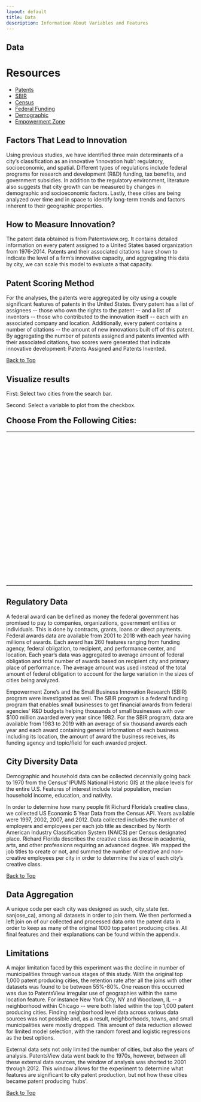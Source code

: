 ```yaml
---
layout: default
title: Data
description: Information About Variables and Features
---
```

## Data

# Resources
<ul>
  <li><a href="http://www.patentsview.org/web/#viz/relationships">Patents</a></li>
  <li><a href="https://www.sbir.gov">SBIR</a></li>
  <li><a href="https://api.census.gov/data.html">Census</a></li>
  <li><a href="https://www.usaspending.gov/#/download_center/custom_award_data">Federal Funding</a></li>
  <li><a href="https://data2.nhgis.org/main">Demographic</a></li>
  <li><a href="https://www.gao.gov/new.items/d04306.pdf">Empowerment Zone</a></li>
</ul>

<h2 class="project-tagline"> Factors That Lead to Innovation</h2>

<p>Using previous studies, we have identified three main determinants of a city’s classification as an innovative ‘innovation hub’: regulatory, socioeconomic, and spatial. Different types of regulations include federal programs for research and development (R&D) funding, tax benefits, and government subsidies. In addition to the regulatory environment, literature also suggests that city growth can be measured by changes in demographic and socioeconomic factors. Lastly, these cities are being analyzed over time and in space to identify long-term trends and factors inherent to their geographic properties.</p>

<h2 class="project-tagline"> How to Measure Innovation?</h2>
<p>The patent data obtained is from Patentsview.org. It contains detailed information on every patent assigned to a United States based organization from 1976-2014. Patents and their associated citations have shown to indicate the level of a firm’s innovative capacity, and aggregating this data by city, we can scale this model to evaluate a that capacity.</p>


<h2 class="project-tagline">Patent Scoring Method</h2>

<p>For the analyses, the patents were aggregated by city using a couple significant features of patents in the United States. Every patent has a list of assignees -- those who own the rights to the patent -- and a list of inventors -- those who contributed to the innovation itself -- each with an associated company and location. Additionally, every patent contains a number of citations -- the amount of new innovations built off of this patent. By aggregating the number of patents assigned and patents invented with their associated citations, two scores were generated that indicate innovative development: Patents Assigned and Patents Invented.</p>

 <a id="skip-to-content" href="#content">Back to Top</a>

<h2 class="project-tagline"> Visualize results</h2>
<p>First: Select two cities from the search bar.</p>
<p>Second: Select a variable to plot from the checkbox.</p>

<html>
 <head>
   <meta name="description" content="Capstone-Cities">
   <meta charset="utf-8">
   <meta name="viewport" content="width=device-width">
   <script src="http://cdnjs.cloudflare.com/ajax/libs/jquery/2.1.1/jquery.min.js"></script>
<link href="https://cdnjs.cloudflare.com/ajax/libs/select2/4.0.7/css/select2.min.css" rel="stylesheet" />
     <script src="https://cdnjs.cloudflare.com/ajax/libs/select2/4.0.7/js/select2.full.js"></script>
 <title>JS Bin</title>
 <style id="jsbin-css">
.header {
 margin-top:20px;
}

.search {
 width: 60%;
 margin-top:20px;
 margin-left:20px;
}

.label {
 text-anchor: middle;
}

.title {
 font-family: Helvetica;
 font-size: 20px;
 fill:Black;
 text-anchor: middle;
}

.axis--y1 line {
 stroke: Crimson;
}

.axis--y1 text {
 font-size: 12px;
 fill: Crimson;
}

.axis--y1 path {
 stroke: Crimson;
}

.axis--y2 line {
 stroke: SteelBlue;
}

.axis--y2 text {
 font-size: 12px;
 fill: SteelBlue;
}

.axis--y2 path {
 stroke: SteelBlue;
}

.axis--x path {
}

.axis--x text {
 font-size: 10px;
 fill:black
}

.curve {
 fill:none;
 stroke-width: 1.5;
}

.legend--frame {
 stroke: black;
 fill: ghostwhite;
}

.legend--item--box {
 stroke: black;
 fill: lightsteelblue;
}

.legend--city--box {
 stroke: black;
}

.legend--item--label {
 font-family: Helvetica;
 font-size: 14px;
 fill: black;
 alignment-baseline: central;
}
</style>
</head>
<body>
 <h2 class="header">
   Choose From the Following Cities:
 </h2>
 <hr color="purple">


 <script src="https://cdnjs.cloudflare.com/ajax/libs/d3/5.9.2/d3.min.js"></script>
<script src="https://d3js.org/d3-selection-multi.v1.min.js"></script>

 <script src="https://d3js.org/d3-selection-multi.v1.min.js"></script>

<script src="https://d3js.org/d3.v5.min.js" charset="utf-8"></script>

<!--   <script src="http://cdnjs.cloudflare.com/ajax/libs/select2/3.5.0/select2.min.js"></script>
 <script src="select2.js"></script> -->
<!--
 <script type="text/javascript" src="https://select2.github.io/vendor/js/jquery.min.js"></script>
   <script type="text/javascript" src="https://select2.github.io/dist/js/select2.full.js"></script> -->


 <div id="chart">
   <div id="search">
   </div>

   <svg width="1100" height="800"></svg>  </div>
<script id="jsbin-javascript">
var STATS_BY_CITY_URL = "https://raw.githubusercontent.com/rohuniyer/a_story_of_cities_and_patents/master/city_stats.json";

Promise.all([d3.json(STATS_BY_CITY_URL)])
 .then(createChart);

function createChart(allData) {    
 var data = Object.values(allData[0]),
     citiesMap = data.map(d=>Object.entries(d))[0]
 .map(d=>{
   original = d[0];
   show = d[1].city_for_viewing;
   return {original: original, show: show};
 })
 .sort((a, b) => (a.show > b.show) ? 1 : -1),
     citiesShow = citiesMap.map(d=>d.show),
     citiesSearch = citiesShow.map((d,i)=>{return {id:i,text:d}
 }),
     features = Object.keys(
       data.map(d=>Object.values(d))
       .flat(1)[0])
 .filter(function(e) {
   return (e !== 'Year' &&
           e !== 'city_for_viewing' &&
           e !== 'scaled_population' &&
           e !== 'scaled_perc_creative_class');
 })  
 .map(d=>{
   original = d;
   show = d.toLowerCase()
     .replace('_',' ')
     .replace('_',' ')
     .replace('_',' ')
     .split(' ')
     .map((s) => s.charAt(0).toUpperCase() + s.substring(1))
     .join(' ');
   return {original: original, show: show};
 });
 console.log(features)

 features[1].show='SBIR Award Sum';
 features[5].show='SBIR Award Mean';
 features[10].show='SBIR Company Count';
 features[23].show='Company Count Percentage';
 features[24].show='Patents (Inventors)';
 features[25].show='Patents (Assignees)';
 features.sort((a, b) => (a.show > b.show) ? 1 : -1);

 var featuresShow = features.map(d=>d.show),
     svg = d3.select("svg"),
     g = svg.append("g"),
     gPlot = svg.append("g"),
     pArea = [400, 150, 750, 500],
     pSize = [pArea[2]-pArea[0], pArea[3]-pArea[1]],
     color = ['Crimson', 'SteelBlue'];

 function cityData(city) {
   newData = data.map(d=>Object.entries(d))
     .flat(1)
     .filter(d=>(d[0]==city))
     .map(d=>d[1]);
   return newData
 }


 function createPlot(g, feature, city) {

   d3.select(".title").remove()
   d3.select(".axis--x").remove()
   d3.select(".axis--y1").remove()
   d3.select(".axis--y2").remove()
   d3.select(".curve").remove()
   d3.select(".curve").remove()

   var featureOriginal = features[featuresShow.indexOf(feature)].original,
       city1 = citiesMap[citiesShow.indexOf(city[0])].original,
       cityCount = city.length,
       data1 = cityData(city1).map(
         (d,i)=>{
           if (d!==null){
             return [d['Year'], d[featureOriginal]];
           } else {
             return [2001+i, 0];
           }
         }
       ),
       minValue1 = d3.min(data1, d=>d[1]),
       maxValue1 = d3.max(data1, d=>d[1]),
       x = d3.scaleBand()
   .domain(d3.range(2001, 2013))
   .range([pArea[0], pArea[2]]),
       xAxis = d3.axisBottom(x),
       y1 = d3.scaleLinear()
   .domain([minValue1, maxValue1])
   .range([pArea[3], pArea[1]]),
       yAxisLeft = d3.axisLeft(y1).ticks(6);

   if (maxValue1>1e3) {
     yAxisLeft.tickFormat(d3.formatPrefix(".1", 1e3));
   }

   if (maxValue1>1e6) {
     yAxisLeft.tickFormat(d3.formatPrefix(".1", 1e6));
   }

   if(cityCount==2){

     var city2 = citiesMap[citiesShow.indexOf(city[1])].original,
         data2 = cityData(city2).map(
           (d,i)=>{
             if (d!==null){
               return [d['Year'], d[featureOriginal]];
             } else {
               return [2001+i, 0]
             }
           }
         ),
         minValue2 = d3.min(data2, d=>d[1]),
         maxValue2 = d3.max(data2, d=>d[1]),
         y2 = d3.scaleLinear()
     .domain([minValue2, maxValue2])
     .range([pArea[3], pArea[1]]),
         yAxisRight= d3.axisRight(y2).ticks(6);

     if (maxValue2>=1e3) {
       yAxisRight.tickFormat(d3.formatPrefix(".1", 1e3));
     }

     if (maxValue2>1e6) {
       yAxisRight.tickFormat(d3.formatPrefix(".1", 1e6));
     }
   }

   gPlot.append("text")
     .attr("class", "title")
     .attr("x", (x.range()[0]+x.range()[1])*0.5)
     .attr("y", 130)
     .text(feature+" from 2001-2012");

   gPlot.append("rect")
     .attr("x", pArea[0])
     .attr("y", pArea[1])
     .attr("width", pSize[0])
     .attr("height", pSize[1])
     .attr('fill', 'none')

   gPlot.append('g')
     .attr("class", "axis axis--x")
     .attr("transform", `translate(0,${pArea[3]})`)
     .call(xAxis)
     .append("text")
     .attr("class", "label")
     .attr("x", (x.range()[0]+x.range()[1])*0.5)
     .attr("y", 40)
     .text("Year");

   gPlot.append('g')
     .attr("class", "axis axis--y1")
     .attr("transform", `translate(${pArea[0]},0)`)
     .call(yAxisLeft)
     .append("text")
     .attr("class", "label")
     .attr("transform", "rotate(-90)")
     .attr("x", -(y1.range()[0]+y1.range()[1])*0.5)
     .attr("y", -60)
     .text(feature +' for ' + city[0]);

   gPlot.append('path')
     .attr("class", "curve")
     .datum(data1)
     .transition().duration(4000)
     .attr("stroke", color[0])
     .attr("d", d3.line()
           .curve(d3.curveMonotoneX)
           .x(d=>x(d[0])+14.5)
           .y(d=>y1(d[1])));     

   if (cityCount==2){

     gPlot.append('path')
       .attr("class", "curve")
       .datum(data2)
       .transition().duration(2000)
       .attr("stroke", color[1])
       .attr("d", d3.line()
             .curve(d3.curveMonotoneX)
             .x(d=>x(d[0])+14.5)
             .y(d=>y2(d[1])));

     gPlot.append('g')
       .attr("class", "axis axis--y2")
       .attr("transform", `translate(${pArea[2]},0)`)
       .call(yAxisRight)
       .append("text")
       .attr("class", "label")
       .attr("transform", "rotate(90)")
       .attr("x", (y2.range()[0]+y2.range()[1])*0.5)
       .attr("y", -60)
       .text(feature + ' for ' + city[1]);
   }

   var cityLegend = gPlot.append("g")
   .attr("transform", `translate(${pArea[2]+70}, ${pArea[1]})`);

   cityLegend.append("rect")
     .attr("class", "legend--frame")
     .attr("x", 0)
     .attr("y", 0)
     .attr("width", 190)
     .attr("height", 50);

   var legendNames =cityLegend.selectAll(".legend--item--box")
   .data(city)
   .enter().append("g");

   legendNames.append("rect")
     .attr("class", "legend--city--box")
     .attr("x", 5)
     .attr("y", (d,i) => (i*20+10))
     .attr("width", 10)
     .attr("height", 10)
     .attr("fill", (d,i)=>color[i]);

   legendNames.append("text")
     .attr("class", "legend--item--label")
     .attr("x", 25)
     .attr("y", (d,i) => (i*20+15))
     .text((d, i) => d);

 }

 createPlot(g, 'Patents (Assignees)', ["Green Bay, WI", "San Jose, CA"])


 $('#search').select2({
   data: citiesSearch,
   placeholder: "Select a City",
   multiple:'multiple',
   allowClear: true,
   maximumSelectionLength: 2,
   containerCssClass: "search"});

 var legend = g.append("g")
 .attr("transform", "translate(20,30)");

 legend.append("rect")
   .attr("class", "legend--frame")
   .attr("x", 0)
   .attr("y", 0)
   .attr("width", 240)
   .attr("height", 630);

 var legendItems = legend.selectAll(".legend--item--box")
 .data(featuresShow)
 .enter().append("g");

 legendItems.append("rect")
   .attr("class", "legend--item--box")
   .attr("x", 5)
   .attr("y", (d,i) => (i*20+10))
   .attr("width", 10)
   .attr("height", 10);

 legendItems.append("text")
   .attr("class", "legend--item--label")
   .attr("x", 25)
   .attr("y", (d,i) => (15+i*20))
   .text((d, i) => d);


 $("#search").on('change', function(){
   var output = ($("#search").select2('data')
                 .map(d=>Object.values(d)[2]));
   legendItems.on("click", d=>{createPlot(gPlot, d, output)});
 })
}
</script>

</body>
</html>
______________________________________________________________________________

<h2 class="project-tagline"> Regulatory Data</h2>

<p>A federal award can be defined as money the federal government has promised to pay to companies, organizations, government entities or individuals. This is done by contracts, grants, loans or direct payments. Federal awards data are available from 2001 to 2018 with each year having millions of awards. Each award has 260 features ranging from funding agency, federal obligation, to recipient, and performance center, and location.
Each year’s data was aggregated to average amount of federal obligation and total number of awards based on recipient city and primary place of performance. The average amount was used instead of the total amount of federal obligation to account for the large variation in the sizes of cities being analyzed. </p>
<p>Empowerment Zone’s and the Small Business Innovation Research (SBIR) program were investigated as well. The SBIR program is a federal funding program that enables small businesses to get financial awards from federal agencies' R&D budgets helping thousands of small businesses with over $100 million awarded every year since 1982. For the SBIR program, data are available from 1983 to 2019 with an average of six thousand awards each year and each award containing general information of each business including its location, the amount of award the business receives, its funding agency and topic/field for each awarded project.</p>

<h2 class="project-tagline">City Diversity Data</h2>

<p>Demographic and household data can be collected decennially going back to 1970 from the Census’ IPUMS National Historic GIS at the place levels for the entire U.S. Features of interest include total population, median household income, education, and nativity.</p>

<p>In order to determine how many people fit Richard Florida’s creative class, we collected US Economic 5 Year Data from the Census API. Years available were 1997, 2002, 2007, and 2012. Data collected includes the number of employers and employees per each job title as described by North American Industry Classification System (NAICS) per Census designated place. Richard Florida describes the creative class as those in academia, arts, and other professions requiring an advanced degree. We mapped the job titles to create or not, and summed the number of creative and non-creative employees per city in order to determine the size of each city’s creative class.</p>

<a id="skip-to-content" href="#content">Back to Top</a>

<h2 class="project-tagline"> Data Aggregation</h2>

<p>A unique code per each city was designed as such, city_state (ex. sanjose_ca), among all datasets in order to join them. We then performed a left join on of our collected and processed data onto the patent data in order to keep as many of the original 1000 top patent producing cities. All final features and their explanations can be found within the appendix.</p>

<h2 class="project-tagline"> Limitations</h2>

<p> A major limitation faced by this experiment was the decline in number of municipalities through various stages of this study. With the original top 1,000 patent producing cities, the retention rate after all the joins with other datasets was found to be between 55%-80%. One reason this occurred was due to PatentsView irregular use of geographies within the same location feature. For instance New York City, NY and Woodlawn, IL -- a neighborhood within Chicago -- were both listed within the top 1,000 patent producing cities. Finding neighborhood level data across various data sources was not possible and, as a result, neighborhoods, towns, and small municipalities were mostly dropped. This amount of data reduction allowed for limited model selection, with the random forest and logistic regressions as the best options. </p>
<p>External data sets not only limited the number of cities, but also the years of analysis. PatentsView data went back to the 1970s, however, between all these external data sources, the window of analysis was shorted to 2001 through  2012. This window allows for the experiment to determine what features are significant to city patent production, but not how these cities became patent producing 'hubs'.
</p>

<a id="skip-to-content" href="#content">Back to Top</a>

